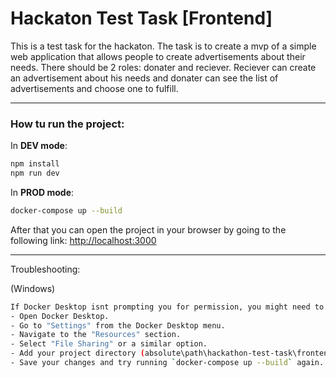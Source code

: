 # Hackaton Test Task [Frontend]

This is a test task for the hackaton. The task is to create a mvp of a simple web application that allows people to create advertisements about their needs. There should be 2 roles: donater and reciever. Reciever can create an advertisement about his needs and donater can see the list of advertisements and choose one to fulfill.

---
### How tu run the project:

In **DEV mode**:

```bash
npm install
npm run dev
```

In **PROD mode**:

```bash
docker-compose up --build
```

After that you can open the project in your browser by going to the following link: [http://localhost:3000](http://localhost:3000)


---

Troubleshooting:

(Windows)
```bash
If Docker Desktop isnt prompting you for permission, you might need to manually grant it access to your project directory. You can do this by going to Docker Desktop settings:
- Open Docker Desktop.
- Go to "Settings" from the Docker Desktop menu.
- Navigate to the "Resources" section.
- Select "File Sharing" or a similar option.
- Add your project directory (absolute\path\hackathon-test-task\frontend) to the list of shared directories.
- Save your changes and try running `docker-compose up --build` again.
```
